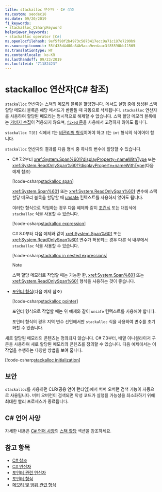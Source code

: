 ```yaml
---
title: stackalloc 연산자 - C# 참조
ms.custom: seodec18
ms.date: 09/20/2019
f1_keywords:
- stackalloc_CSharpKeyword
helpviewer_keywords:
- stackalloc operator [C#]
ms.openlocfilehash: 9ef5f98f2b4973c5873417ecc9a71c187e7299b9
ms.sourcegitcommit: 55f438d4d00a34b9aca9eedaac3f85590bb11565
ms.translationtype: HT
ms.contentlocale: ko-KR
ms.lasthandoff: 09/23/2019
ms.locfileid: "71182423"
---
```

# <a name="stackalloc-operator-c-reference"></a>stackalloc 연산자(C# 참조)

`stackalloc` 연산자는 스택의 메모리 블록을 할당합니다. 메서드 실행 중에 생성된 스택 할당 메모리 블록은 해당 메서드가 반환될 때 자동으로 삭제됩니다. `stackalloc` 연산자를 사용하여 할당된 메모리는 명시적으로 해제할 수 없습니다. 스택 할당 메모리 블록에는 [가비지 수집](../../../standard/garbage-collection/index.md)이 적용되지 않으며, [`fixed` 문](../keywords/fixed-statement.md)을 사용해서 고정하지 않아도 됩니다.

`stackalloc T[E]` 식에서 `T`는 [비관리형 형식](../builtin-types/unmanaged-types.md)이어야 하고 `E`는 `int` 형식의 식이어야 합니다.

`stackalloc` 연산자의 결과를 다음 형식 중 하나의 변수에 할당할 수 있습니다.

- C# 7.2부터 <xref:System.Span%601?displayProperty=nameWithType> 또는 <xref:System.ReadOnlySpan%601?displayProperty=nameWithType>(다음 예제 참조)

  [!code-csharp[stackalloc span](~/samples/csharp/language-reference/operators/StackallocOperator.cs#AssignToSpan)]

  <xref:System.Span%601> 또는 <xref:System.ReadOnlySpan%601> 변수에 스택 할당 메모리 블록을 할당할 때 [unsafe](../keywords/unsafe.md) 컨텍스트를 사용하지 않아도 됩니다.

  이러한 형식으로 작업하는 경우 다음 예제와 같이 [조건식](conditional-operator.md) 또는 대입식에 `stackalloc` 식을 사용할 수 있습니다.

  [!code-csharp[stackalloc expression](~/samples/csharp/language-reference/operators/StackallocOperator.cs#AsExpression)]

  C# 8.0부터 다음 예제와 같이 <xref:System.Span%601> 또는 <xref:System.ReadOnlySpan%601> 변수가 허용되는 경우 다른 식 내부에서 `stackalloc` 식을 사용할 수 있습니다.

  [!code-csharp[stackalloc in nested expressions](~/samples/csharp/language-reference/operators/StackallocOperator.cs#Nested)]

  > [!NOTE]
  > 스택 할당 메모리로 작업할 때는 가능한 한, <xref:System.Span%601> 또는 <xref:System.ReadOnlySpan%601> 형식을 사용하는 것이 좋습니다.

- [포인터 형식](../../programming-guide/unsafe-code-pointers/pointer-types.md)(다음 예제 참조)

  [!code-csharp[stackalloc pointer](~/samples/csharp/language-reference/operators/StackallocOperator.cs#AssignToPointer)]

  포인터 형식으로 작업할 때는 위 예제와 같이 `unsafe` 컨텍스트를 사용해야 합니다.

  포인터 형식의 경우 지역 변수 선언에서만 `stackalloc` 식을 사용하여 변수를 초기화할 수 있습니다.

새로 할당된 메모리의 콘텐츠는 정의되지 않습니다. C# 7.3부터, 배열 이니셜라이저 구문을 사용하여 새로 할당된 메모리의 콘텐츠를 정의할 수 있습니다. 다음 예제에서는 이 작업을 수행하는 다양한 방법을 보여 줍니다.

[!code-csharp[stackalloc initialization](~/samples/csharp/language-reference/operators/StackallocOperator.cs#StackallocInit)]

## <a name="security"></a>보안

`stackalloc`를 사용하면 CLR(공용 언어 런타임)에서 버퍼 오버런 검색 기능이 자동으로 사용됩니다. 버퍼 오버런이 검색되면 악성 코드가 실행될 가능성을 최소화하기 위해 최대한 빨리 프로세스가 종료됩니다.

## <a name="c-language-specification"></a>C# 언어 사양

자세한 내용은 [C# 언어 사양](~/_csharplang/spec/introduction.md)의 [스택 할당](~/_csharplang/spec/unsafe-code.md#stack-allocation) 섹션을 참조하세요.

## <a name="see-also"></a>참고 항목

- [C# 참조](../index.md)
- [C# 연산자](index.md)
- [포인터 관련 연산자](pointer-related-operators.md)
- [포인터 형식](../../programming-guide/unsafe-code-pointers/pointer-types.md)
- [메모리 및 범위 관련 형식](../../../standard/memory-and-spans/index.md)
